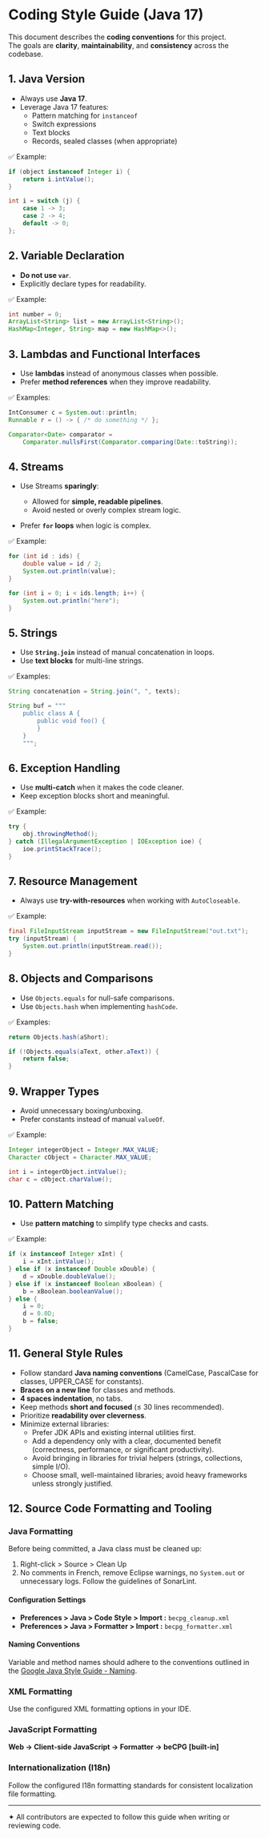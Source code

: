 # Coding Style Guide (Java 17)

This document describes the **coding conventions** for this project.  
The goals are **clarity**, **maintainability**, and **consistency** across the codebase.


## 1. Java Version
- Always use **Java 17**.
- Leverage Java 17 features:
  - Pattern matching for `instanceof`
  - Switch expressions
  - Text blocks
  - Records, sealed classes (when appropriate)

✅ Example:

```java
if (object instanceof Integer i) {
    return i.intValue();
}

int i = switch (j) {
    case 1 -> 3;
    case 2 -> 4;
    default -> 0;
};
```

## 2. Variable Declaration

* **Do not use `var`**.
* Explicitly declare types for readability.

✅ Example:

```java
int number = 0;
ArrayList<String> list = new ArrayList<String>();
HashMap<Integer, String> map = new HashMap<>();
```

## 3. Lambdas and Functional Interfaces

* Use **lambdas** instead of anonymous classes when possible.
* Prefer **method references** when they improve readability.

✅ Examples:

```java
IntConsumer c = System.out::println;
Runnable r = () -> { /* do something */ };

Comparator<Date> comparator =
    Comparator.nullsFirst(Comparator.comparing(Date::toString));
```


## 4. Streams

* Use Streams **sparingly**:

  * Allowed for **simple, readable pipelines**.
  * Avoid nested or overly complex stream logic.
* Prefer **`for` loops** when logic is complex.

✅ Example:

```java
for (int id : ids) {
    double value = id / 2;
    System.out.println(value);
}

for (int i = 0; i < ids.length; i++) {
    System.out.println("here");
}
```

## 5. Strings

* Use **`String.join`** instead of manual concatenation in loops.
* Use **text blocks** for multi-line strings.

✅ Examples:

```java
String concatenation = String.join(", ", texts);

String buf = """
    public class A {
        public void foo() {
        }
    }
    """;
```

## 6. Exception Handling

* Use **multi-catch** when it makes the code cleaner.
* Keep exception blocks short and meaningful.

✅ Example:

```java
try {
    obj.throwingMethod();
} catch (IllegalArgumentException | IOException ioe) {
    ioe.printStackTrace();
}
```

## 7. Resource Management

* Always use **try-with-resources** when working with `AutoCloseable`.

✅ Example:

```java
final FileInputStream inputStream = new FileInputStream("out.txt");
try (inputStream) {
    System.out.println(inputStream.read());
}
```

## 8. Objects and Comparisons

* Use `Objects.equals` for null-safe comparisons.
* Use `Objects.hash` when implementing `hashCode`.

✅ Examples:

```java
return Objects.hash(aShort);

if (!Objects.equals(aText, other.aText)) {
    return false;
}
```

## 9. Wrapper Types

* Avoid unnecessary boxing/unboxing.
* Prefer constants instead of manual `valueOf`.

✅ Example:

```java
Integer integerObject = Integer.MAX_VALUE;
Character cObject = Character.MAX_VALUE;

int i = integerObject.intValue();
char c = cObject.charValue();
```


## 10. Pattern Matching

* Use **pattern matching** to simplify type checks and casts.

✅ Example:

```java
if (x instanceof Integer xInt) {
    i = xInt.intValue();
} else if (x instanceof Double xDouble) {
    d = xDouble.doubleValue();
} else if (x instanceof Boolean xBoolean) {
    b = xBoolean.booleanValue();
} else {
    i = 0;
    d = 0.0D;
    b = false;
}
```


## 11. General Style Rules

* Follow standard **Java naming conventions** (CamelCase, PascalCase for classes, UPPER\_CASE for constants).
* **Braces on a new line** for classes and methods.
* **4 spaces indentation**, no tabs.
* Keep methods **short and focused** (≤ 30 lines recommended).
* Prioritize **readability over cleverness**.
* Minimize external libraries:
  - Prefer JDK APIs and existing internal utilities first.
  - Add a dependency only with a clear, documented benefit (correctness, performance, or significant productivity).
  - Avoid bringing in libraries for trivial helpers (strings, collections, simple I/O).
  - Choose small, well-maintained libraries; avoid heavy frameworks unless strongly justified.

## 12. Source Code Formatting and Tooling

### Java Formatting

Before being committed, a Java class must be cleaned up:

1. Right-click > Source > Clean Up
2. No comments in French, remove Eclipse warnings, no `System.out` or unnecessary logs. Follow the guidelines of SonarLint.

#### Configuration Settings

* **Preferences > Java > Code Style > Import :** `becpg_cleanup.xml`
* **Preferences > Java > Formatter > Import :** `becpg_formatter.xml`

#### Naming Conventions

Variable and method names should adhere to the conventions outlined in the [Google Java Style Guide - Naming](https://google.github.io/styleguide/javaguide.html#s5-naming).

### XML Formatting

Use the configured XML formatting options in your IDE.

### JavaScript Formatting

**Web -> Client-side JavaScript -> Formatter -> beCPG [built-in]**

### Internationalization (I18n)

Follow the configured I18n formatting standards for consistent localization file formatting.

---

✦ All contributors are expected to follow this guide when writing or reviewing code.
